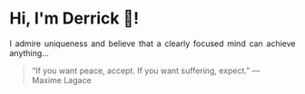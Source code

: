 # Hi, I'm Derrick 👋!
<p align="justify">I admire uniqueness and believe that a clearly focused mind can achieve anything...</p> 
<!-- #quote-start -->
<blockquote>&ldquo;If you want peace, accept. If you want suffering, expect.&rdquo; &mdash; <footer>Maxime Lagace</footer></blockquote>
<!-- #quote-end -->
